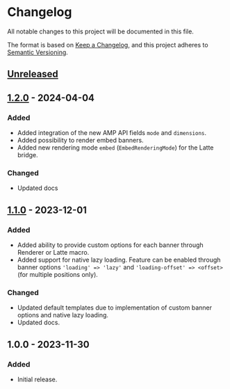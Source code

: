 # Changelog

All notable changes to this project will be documented in this file.

The format is based on [Keep a Changelog](https://keepachangelog.com/en/1.0.0/),
and this project adheres to [Semantic Versioning](https://semver.org/spec/v2.0.0.html).

## [Unreleased]

## [1.2.0] - 2024-04-04
### Added
- Added integration of the new AMP API fields `mode` and `dimensions`.
- Added possibility to render embed banners.
- Added new rendering mode `embed` (`EmbedRenderingMode`) for the Latte bridge.

### Changed
- Updated docs

## [1.1.0] - 2023-12-01
### Added
- Added ability to provide custom options for each banner through Renderer or Latte macro.
- Added support for native lazy loading. Feature can be enabled through banner options `'loading' => 'lazy'` and `'loading-offset' => <offset>` (for multiple positions only).

### Changed
- Updated default templates due to implementation of custom banner options and native lazy loading.
- Updated docs.

## 1.0.0 - 2023-11-30
### Added

- Initial release.

[Unreleased]: https://github.com/68publishers/amp-client-js/compare/v1.2.0...HEAD
[1.2.0]: https://github.com/68publishers/amp-client-php/compare/v1.1.0...v1.2.0
[1.1.0]: https://github.com/68publishers/amp-client-php/compare/v1.0.0...v1.1.0
